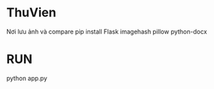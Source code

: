 # ThuVien
Nơi lưu ảnh và compare
pip install Flask imagehash pillow python-docx
# RUN
python app.py
